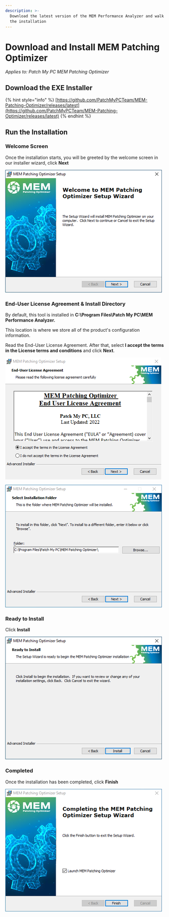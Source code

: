 ```yaml
---
description: >-
  Download the latest version of the MEM Performance Analyzer and walk through
  the installation
---
```


# Download and Install MEM Patching Optimizer

_Applies to: Patch My PC MEM Patching Optimizer_

## Download the EXE Installer

{% hint style="info" %}
[https://github.com/PatchMyPCTeam/MEM-Patching-Optimizer/releases/latest](https://github.com/PatchMyPCTeam/MEM-Patching-Optimizer/releases/latest)
{% endhint %}

## Run the Installation

### Welcome Screen

Once the installation starts, you will be greeted by the welcome screen in our installer wizard, click **Next**

![](/_images/Start.png)

### **End-User License Agreement & Install Directory**

By default, this tool is installed in **C:\Program Files\Patch My PC\MEM Performance Analyzer.**

This location is where we store all of the product's configuration information.

Read the End-User License Agreement. After that, select **I accept the terms in the License terms and conditions** and click **Next**.

![](/_images/EULA-(1).png "")

![](/_images/Install_Dir.png)

### Ready to Install

Click **Install**

![](/_images/Install.png)

### Completed

Once the installation has been completed, click **Finish**

![](/_images/Finish.png)
